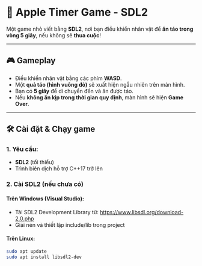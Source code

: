 # 🍎 Apple Timer Game - SDL2

Một game nhỏ viết bằng **SDL2**, nơi bạn điều khiển nhân vật để **ăn táo trong vòng 5 giây**, nếu không sẽ **thua cuộc**!

---

## 🎮 Gameplay

- Điều khiển nhân vật bằng các phím **WASD**.
- Một **quả táo (hình vuông đỏ)** sẽ xuất hiện ngẫu nhiên trên màn hình.
- Bạn có **5 giây** để di chuyển đến và ăn được táo.
- Nếu **không ăn kịp trong thời gian quy định**, màn hình sẽ hiện **Game Over**.

---

## 🛠 Cài đặt & Chạy game

### 1. Yêu cầu:
- **SDL2** (tối thiểu)
- Trình biên dịch hỗ trợ C++17 trở lên

### 2. Cài SDL2 (nếu chưa có)

#### Trên Windows (Visual Studio):
- Tải SDL2 Development Library từ: https://www.libsdl.org/download-2.0.php
- Giải nén và thiết lập include/lib trong project

#### Trên Linux:
```bash
sudo apt update
sudo apt install libsdl2-dev

